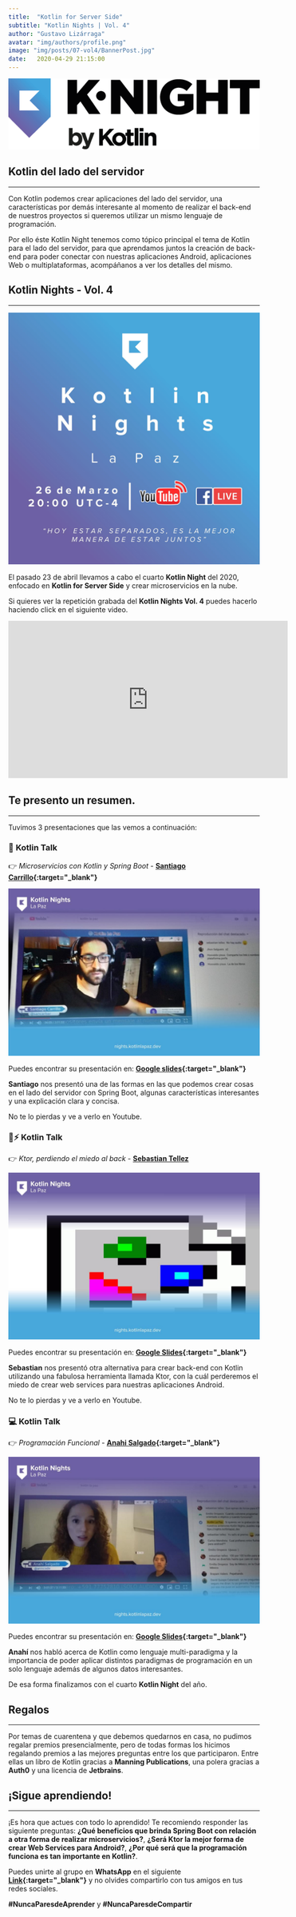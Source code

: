 ```yaml
---
title:  "Kotlin for Server Side"
subtitle: "Kotlin Nights | Vol. 4"
author: "Gustavo Lizárraga"
avatar: "img/authors/profile.png"
image: "img/posts/07-vol4/BannerPost.jpg"
date:   2020-04-29 21:15:00
---
```


<img src="img/knights/knightlogo.png" alt="K-Night" class="responsive-logo">

## **Kotlin del lado del servidor**
---

Con Kotlin podemos crear aplicaciones del lado del servidor, una características por demás interesante al momento de realizar el back-end de nuestros proyectos si queremos utilizar un mismo lenguaje de programación.

Por ello éste Kotlin Night tenemos como tópico principal el tema de Kotlin para el lado del servidor, para que aprendamos juntos la creación de back-end para poder conectar con nuestras aplicaciones Android, aplicaciones Web o multiplataformas, acompáñanos a ver los detalles del mismo.

## **Kotlin Nights - Vol. 4**
---

<img src="img/posts/06-vol3/PromoKNight.jpg" alt="Promo" class="responsive">

El pasado 23 de abril llevamos a cabo el cuarto **Kotlin Night** del 2020, enfocado en **Kotlin for Server Side** y crear microservicios en la nube.

Si quieres ver la repetición grabada del **Kotlin Nights Vol. 4** puedes hacerlo haciendo click en el siguiente video.

<div class="video-container">
<iframe width="560" height="315" src="https://www.youtube.com/embed/rvSW62AqrxA" frameborder="0" allow="accelerometer; autoplay; encrypted-media; gyroscope; picture-in-picture" allowfullscreen></iframe></div>

## **Te presento un resumen.**
---
Tuvimos 3 presentaciones que las vemos a continuación:

### 📢 **Kotlin Talk**

👉 *Microservicios con Kotlin y Spring Boot* - **[Santiago Carrillo](https://twitter.com/sancarbar){:target="_blank"}**

<img src="img/posts/07-vol4/FotoSantiago.jpg" alt="Santiago Carrillo" class="responsive">

Puedes encontrar su presentación en: **[Google slides](https://docs.google.com/presentation/d/1gFymS5x8vHwNC3G0z54W3rI9QerNFS9-9mkydrUIfUA/edit#slide=id.p){:target="_blank"}**

**Santiago** nos presentó una de las formas en las que podemos crear cosas en el lado del servidor con Spring Boot, algunas características interesantes y una explicación clara y concisa.

No te lo pierdas y ve a verlo en Youtube.

### 📢⚡️ **Kotlin Talk**

👉 *Ktor, perdiendo el miedo al back* - **[Sebastian Tellez](https://twitter.com/gorrotowi)**

<img src="img/posts/07-vol4/FotoSebastian.jpg" alt="Sebatian Tellez" class="responsive">

Puedes encontrar su presentación en: **[Google Slides](https://drive.google.com/file/d/1cS9-HZ69IEqcodjP_tlmDLls2QM755B0/view){:target="_blank"}**

**Sebastian** nos presentó otra alternativa para crear back-end con Kotlin utilizando una fabulosa herramienta llamada Ktor, con la cuál perderemos el miedo de crear web services para nuestras aplicaciones Android.

No te lo pierdas y ve a verlo en Youtube.

### 💻 **Kotlin Talk**

👉 *Programación Funcional* - **[Anahi Salgado](https://twitter.com/anncode){:target="_blank"}**

<img src="img/posts/07-vol4/FotoAnahi.jpg" alt="Anahi Salgado" class="responsive">

Puedes encontrar su presentación en: **[Google Slides](https://speakerdeck.com/jggomez/creating-internal-dsls-in-kotlin){:target="_blank"}**

**Anahí** nos habló acerca de Kotlin como lenguaje multi-paradigma y la importancia de poder aplicar distintos paradigmas de programación en un solo lenguaje además de algunos datos interesantes.

De esa forma finalizamos con el cuarto **Kotlin Night** del año.

## **Regalos**
---

Por temas de cuarentena y que debemos quedarnos en casa, no pudimos regalar premios presencialmente, pero de todas formas los hicimos regalando premios a las mejores preguntas entre los que participaron. Entre ellas un libro de Kotlin gracias a **Manning Publications**, una polera gracias a **Auth0** y una licencia de **Jetbrains**.

## **¡Sigue aprendiendo!**
---

¡Es hora que actues con todo lo aprendido!
Te recomiendo responder las siguiente preguntas:
**¿Qué beneficios que brinda Spring Boot con relación a otra forma de realizar microservicios?**, **¿Será Ktor la mejor forma de crear Web Services para Android?**, **¿Por qué será que la programación funciona es tan importante en Kotlin?**.

Puedes unirte al grupo en **WhatsApp** en el siguiente **[Link](https://chat.whatsapp.com/IB0gxV6ke1H2ilzitfwkas){:target="_blank"}** y no olvides compartirlo con tus amigos en tus redes sociales.

**#NuncaParesdeAprender** y **#NuncaParesdeCompartir**
